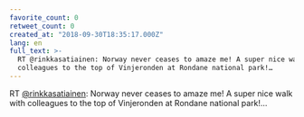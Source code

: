 ```yaml
---
favorite_count: 0
retweet_count: 0
created_at: "2018-09-30T18:35:17.000Z"
lang: en
full_text: >-
  RT @rinkkasatiainen: Norway never ceases to amaze me! A super nice walk with
  colleagues to the top of Vinjeronden at Rondane national park!…
---
```


RT [@rinkkasatiainen](https://twitter.com/rinkkasatiainen): Norway never ceases
to amaze me! A super nice walk with colleagues to the top of Vinjeronden at
Rondane national park!…
